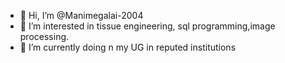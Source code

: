 - 👋 Hi, I’m @Manimegalai-2004
- 👀 I’m interested in tissue engineering, sql programming,image processing.
- 🌱 I’m currently doing n my UG in reputed institutions 
<!---
Manimegalai-2004/Manimegalai-2004 is a ✨ special ✨ repository because its `README.md` (this file) appears on your GitHub profile.
You can click the Preview link to take a look at your changes.
--->
